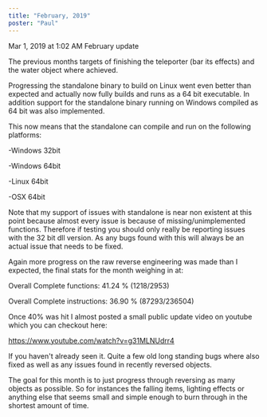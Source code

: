 ```yaml
---
title: "February, 2019"
poster: "Paul"
---
```


Mar 1, 2019 at 1:02 AM
February update

The previous months targets of finishing the teleporter (bar its effects) and the water object where achieved.

Progressing the standalone binary to build on Linux went even better than expected and actually now fully builds and runs as a 64 bit executable. In addition support for the standalone binary running on Windows compiled as 64 bit was also implemented.

This now means that the standalone can compile and run on the following platforms:

-Windows 32bit

-Windows 64bit

-Linux 64bit

-OSX 64bit

Note that my support of issues with standalone is near non existent at this point because almost every issue is because of missing/unimplemented functions. Therefore if testing you should only really be reporting issues with the 32 bit dll version. As any bugs found with this will always be an actual issue that needs to be fixed.

Again more progress on the raw reverse engineering was made than I expected, the final stats for the month weighing in at:

Overall Complete functions: 41.24 % (1218/2953)

Overall Complete instructions: 36.90 % (87293/236504)

Once 40% was hit I almost posted a small public update video on youtube which you can checkout here: 

https://www.youtube.com/watch?v=g31MLNUdrr4

If you haven't already seen it. Quite a few old long standing bugs where also fixed as well as any issues found in recently reversed objects.

The goal for this month is to just progress through reversing as many objects as possible. So for instances the falling items, lighting effects or anything else that seems small and simple enough to burn through in the shortest amount of time.
